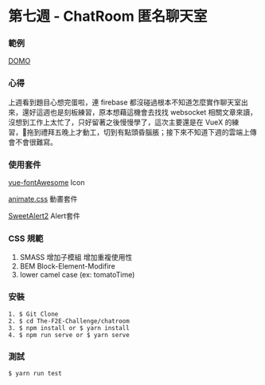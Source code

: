 # 第七週 - ChatRoom 匿名聊天室

### 範例

[DOMO](https://rexhung0302.github.io/The-F2E-Challenge/chatroom/dist/index.html#/chatroom/index)

### 心得
上週看到題目心想完蛋啦，連 firebase 都沒碰過根本不知道怎麼實作聊天室出來，還好這週也是刻板練習，原本想藉這機會去找找 websocket 相關文章來讀，沒想到工作上太忙了，只好留著之後慢慢學了，這次主要還是在 VueX 的練習，拖到禮拜五晚上才動工，切到有點頭昏腦脹；接下來不知道下週的雲端上傳會不會很難寫。

### 使用套件

[vue-fontAwesome](https://fontawesome.com/?from=io) Icon

[animate.css](https://github.com/daneden/animate.css) 動畫套件

[SweetAlert2](https://sweetalert2.github.io/) Alert套件


### CSS 規範
1. SMASS 增加子模組 增加重複使用性
2. BEM Block-Element-Modifire
3. lower camel case (ex: tomatoTime)

### 安裝
```
1. $ Git Clone
2. $ cd The-F2E-Challenge/chatroom
3. $ npm install or $ yarn install
4. $ npm run serve or $ yarn serve
```

### 測試
```
$ yarn run test
```